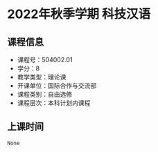 # 2022年秋季学期 科技汉语 






## 课程信息

- 课程号：504002.01
- 学分：8
- 教学类型：理论课
- 开课单位：国际合作与交流部
- 课程类别：自由选修
- 课程层次：本科计划内课程

## 上课时间

```
None
```

